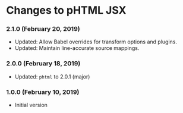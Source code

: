# Changes to pHTML JSX

### 2.1.0 (February 20, 2019)

- Updated: Allow Babel overrides for transform options and plugins.
- Updated: Maintain line-accurate source mappings.

### 2.0.0 (February 18, 2019)

- Updated: `phtml` to 2.0.1 (major)

### 1.0.0 (February 10, 2019)

- Initial version
